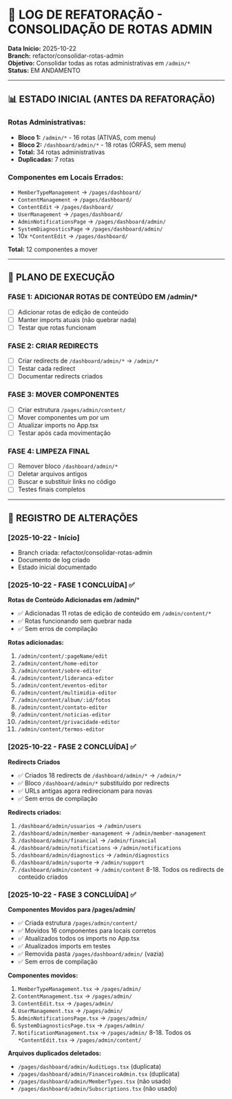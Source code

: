 # 🔧 LOG DE REFATORAÇÃO - CONSOLIDAÇÃO DE ROTAS ADMIN

**Data Início:** 2025-10-22  
**Branch:** refactor/consolidar-rotas-admin  
**Objetivo:** Consolidar todas as rotas administrativas em `/admin/*`  
**Status:** EM ANDAMENTO

---

## 📊 ESTADO INICIAL (ANTES DA REFATORAÇÃO)

### Rotas Administrativas:
- **Bloco 1:** `/admin/*` - 16 rotas (ATIVAS, com menu)
- **Bloco 2:** `/dashboard/admin/*` - 18 rotas (ÓRFÃS, sem menu)
- **Total:** 34 rotas administrativas
- **Duplicadas:** 7 rotas

### Componentes em Locais Errados:
- `MemberTypeManagement` → `/pages/dashboard/`
- `ContentManagement` → `/pages/dashboard/`
- `ContentEdit` → `/pages/dashboard/`
- `UserManagement` → `/pages/dashboard/`
- `AdminNotificationsPage` → `/pages/dashboard/admin/`
- `SystemDiagnosticsPage` → `/pages/dashboard/admin/`
- 10x `*ContentEdit` → `/pages/dashboard/`

**Total:** 12 componentes a mover

---

## 🎯 PLANO DE EXECUÇÃO

### FASE 1: ADICIONAR ROTAS DE CONTEÚDO EM /admin/*
- [ ] Adicionar rotas de edição de conteúdo
- [ ] Manter imports atuais (não quebrar nada)
- [ ] Testar que rotas funcionam

### FASE 2: CRIAR REDIRECTS
- [ ] Criar redirects de `/dashboard/admin/*` → `/admin/*`
- [ ] Testar cada redirect
- [ ] Documentar redirects criados

### FASE 3: MOVER COMPONENTES
- [ ] Criar estrutura `/pages/admin/content/`
- [ ] Mover componentes um por um
- [ ] Atualizar imports no App.tsx
- [ ] Testar após cada movimentação

### FASE 4: LIMPEZA FINAL
- [ ] Remover bloco `/dashboard/admin/*`
- [ ] Deletar arquivos antigos
- [ ] Buscar e substituir links no código
- [ ] Testes finais completos

---

## 📝 REGISTRO DE ALTERAÇÕES

### [2025-10-22 - Início]
- Branch criada: refactor/consolidar-rotas-admin
- Documento de log criado
- Estado inicial documentado

### [2025-10-22 - FASE 1 CONCLUÍDA] ✅
**Rotas de Conteúdo Adicionadas em /admin/***
- ✅ Adicionadas 11 rotas de edição de conteúdo em `/admin/content/*`
- ✅ Rotas funcionando sem quebrar nada
- ✅ Sem erros de compilação

**Rotas adicionadas:**
1. `/admin/content/:pageName/edit`
2. `/admin/content/home-editor`
3. `/admin/content/sobre-editor`
4. `/admin/content/lideranca-editor`
5. `/admin/content/eventos-editor`
6. `/admin/content/multimidia-editor`
7. `/admin/content/album/:id/fotos`
8. `/admin/content/contato-editor`
9. `/admin/content/noticias-editor`
10. `/admin/content/privacidade-editor`
11. `/admin/content/termos-editor`

### [2025-10-22 - FASE 2 CONCLUÍDA] ✅
**Redirects Criados**
- ✅ Criados 18 redirects de `/dashboard/admin/*` → `/admin/*`
- ✅ Bloco `/dashboard/admin/*` substituído por redirects
- ✅ URLs antigas agora redirecionam para novas
- ✅ Sem erros de compilação

**Redirects criados:**
1. `/dashboard/admin/usuarios` → `/admin/users`
2. `/dashboard/admin/member-management` → `/admin/member-management`
3. `/dashboard/admin/financial` → `/admin/financial`
4. `/dashboard/admin/notifications` → `/admin/notifications`
5. `/dashboard/admin/diagnostics` → `/admin/diagnostics`
6. `/dashboard/admin/suporte` → `/admin/support`
7. `/dashboard/admin/content` → `/admin/content`
8-18. Todos os redirects de conteúdo criados

### [2025-10-22 - FASE 3 CONCLUÍDA] ✅
**Componentes Movidos para /pages/admin/**
- ✅ Criada estrutura `/pages/admin/content/`
- ✅ Movidos 16 componentes para locais corretos
- ✅ Atualizados todos os imports no App.tsx
- ✅ Atualizados imports em testes
- ✅ Removida pasta `/pages/dashboard/admin/` (vazia)
- ✅ Sem erros de compilação

**Componentes movidos:**
1. `MemberTypeManagement.tsx` → `/pages/admin/`
2. `ContentManagement.tsx` → `/pages/admin/`
3. `ContentEdit.tsx` → `/pages/admin/`
4. `UserManagement.tsx` → `/pages/admin/`
5. `AdminNotificationsPage.tsx` → `/pages/admin/`
6. `SystemDiagnosticsPage.tsx` → `/pages/admin/`
7. `NotificationManagement.tsx` → `/pages/admin/`
8-18. Todos os `*ContentEdit.tsx` → `/pages/admin/content/`

**Arquivos duplicados deletados:**
- `/pages/dashboard/admin/AuditLogs.tsx` (duplicata)
- `/pages/dashboard/admin/FinanceiroAdmin.tsx` (duplicata)
- `/pages/dashboard/admin/MemberTypes.tsx` (não usado)
- `/pages/dashboard/admin/Subscriptions.tsx` (não usado)

